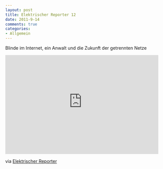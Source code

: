 ```yaml
--- 
layout: post
title: Elektrischer Reporter 12
date: 2011-9-14
comments: true
categories: 
- Allgemein
---
```

Blinde im Internet, ein Anwalt und die Zukunft der getrennten Netze

<iframe style="display: block;" src="http://www.elektrischer-reporter.de/phase3/embed_video_m/249" frameborder="0" scrolling="no" width="482" height="312"></iframe>

via <a href="http://www.elektrischer-reporter.de/phase3/video/249/" target="_blank">Elektrischer Reporter</a>
